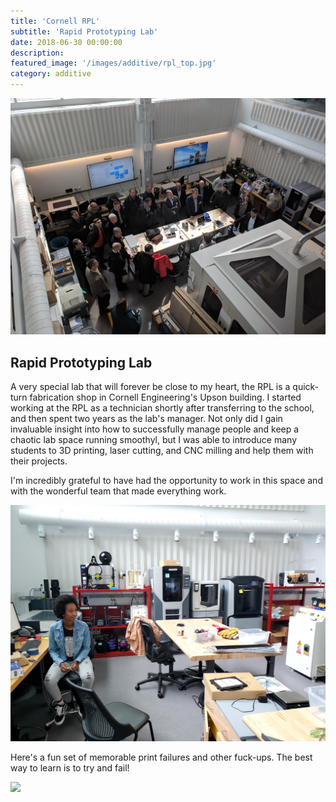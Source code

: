 ```yaml
---
title: 'Cornell RPL'
subtitle: 'Rapid Prototyping Lab'
date: 2018-06-30 00:00:00
description:
featured_image: '/images/additive/rpl_top.jpg'
category: additive
---
```


![](/images/additive/rpl_top.jpg)

## Rapid Prototyping Lab
A very special lab that will forever be close to my heart, the RPL is a quick-turn fabrication shop in Cornell Engineering's Upson building. I started working at the RPL as a technician shortly after transferring to the school, and then spent two years as the lab's manager. Not only did I gain invaluable insight into how to successfully manage people and keep a chaotic lab space running smoothyl, but I was able to introduce many students to 3D printing, laser cutting, and CNC milling and help them with their projects. 

I'm incredibly grateful to have had the opportunity to work in this space and with the wonderful team that made everything work.

![](/images/additive/rpl_tinsae.jpg)

Here's a fun set of memorable print failures and other fuck-ups. The best way to learn is to try and fail!

![](/images/additive/rpl_lulz_fail.jpg)
